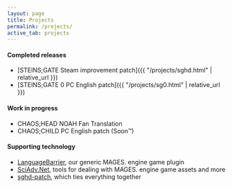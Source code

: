 ```yaml
---
layout: page
title: Projects
permalink: /projects/
active_tab: projects
---
```


#### Completed releases

* [STEINS;GATE Steam improvement patch]({{ "/projects/sghd.html" | relative_url }})
* [STEINS;GATE 0 PC English patch]({{ "/projects/sg0.html" | relative_url }})

#### Work in progress

* CHAOS;HEAD NOAH Fan Translation
* CHAOS;CHILD PC English patch (Soon™)

#### Supporting technology

* [LanguageBarrier](https://github.com/CommitteeOfZero/LanguageBarrier), our generic MAGES. engine game plugin
* [SciAdv.Net](https://github.com/CommitteeOfZero/SciAdv.Net), tools for dealing with MAGES. engine game assets and more
* [sghd-patch](https://github.com/CommitteeOfZero/sghd-patch), which ties everything together
